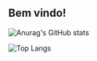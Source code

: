 ## Bem vindo!

![Anurag's GitHub stats](https://github-readme-stats.vercel.app/api?username=Ronaldo-rpf&show_icons=true&theme=tokyonight)

![Top Langs](https://github-readme-stats.vercel.app/api/top-langs/?username=Ronaldo-rpf&layout=compact&theme=tokyonight)
